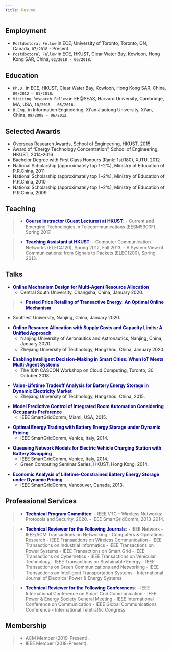 ```yaml
---
title: Resume
---
```


## Employment
>
- `Postdoctoral Fellow` in ECE, University of Toronto, Toronto, ON, Canada, `07/2018` - Present.
- `Postdoctoral Fellow` in ECE, HKUST, Clear Water Bay, Kowloon, Hong Kong SAR, China, `02/2018 - 06/2018`.

## Education
>
- `Ph.D.` in ECE, HKUST, Clear Water Bay, Kowloon, Hong Kong SAR, China, `09/2012 – 01/2018`.
- `Visiting Research Fellow` in EE@SEAS, Harvard University, Cambridge, MA, USA, `10/2015 - 05/2016`.
- `B.Eng.` in Information Engineering, Xi'an Jiaotong University, Xi'an, China, `09/2008 - 06/2012`.

## Selected Awards
>
- Overseas Research Awards, School of Engineering, HKUST, 2015
- Award of “Energy Technology Concentration”, School of Engineering, HKUST, 2014-2016
- Bachelor Degree with First Class Honours (Rank: 1st/180), XJTU, 2012
- National Scholarship (approximately top 1~2%), Ministry of Education of P.R.China, 2011
- National Scholarship (approximately top 1~2%), Ministry of Education of P.R.China, 2010
- National Scholarship (approximately top 1~2%), Ministry of Education of P.R.China, 2009

## Teaching

> - <span style="color:darkblue">**Course Instructor (Guest Lecturer) at HKUST**</span>:
    - Current and Emerging Technologies in Telecommunications (EESM5900F), Spring 2017.

> - <span style="color:darkblue">**Teaching Assistant at HKUST**</span>:
    - Computer Communication Networks (ELEC4120), Spring 2012, Fall 2013.
    - A System View of Communications: from Signals to Packets (ELEC1200), Spring 2013.

## Talks

>
- <span style="color:darkblue">**Online Mechanism Design for Multi-Agent Resource Allocation**</span>
  - Central South University, Changsha, China, January 2020.

> - <span style="color:darkblue">**Posted Price Retailing of Transactive Energy: An Optimal Online Mechanism**</span>
  - Southest University, Nanjing, China, January 2020. 

>
- <span style="color:darkblue">**Online Resource Allocation with Supply Costs and Capacity Limits: A Unified Approach**</span>
  - Nanjing University of Aeronautics and Astronautics, Nanjing, China, January 2020. 
  - Zhejiang University of Technology, Hangzhou, China, January 2020.  
>
- <span style="color:darkblue">**Enabling Intelligent Decision-Making in Smart Cities: When IoT Meets Multi-Agent Systems**</span>
  - The 10th CASCON Workshop on Cloud Computing, Toronto, 30 October 2018.
>
- <span style="color:darkblue">**Value-Lifetime Tradeoff Analysis for Battery Energy Storage in Dynamic Electricity Market**</span> 
  - Zhejiang University of Technology, Hangzhou, China, 2015.
>
- <span style="color:darkblue">**Model Predictive Control of Integrated Room Automation Considering Occupants Preference**</span>
  - IEEE SmartGridComm, Miami, USA, 2015.
>
- <span style="color:darkblue">**Optimal Energy Trading with Battery Energy Storage under Dynamic Pricing**</span>
  - IEEE SmartGridComm, Venice, Italy, 2014.
>
- <span style="color:darkblue">**Queueing Network Models for Electric Vehicle Charging Station with Battery Swapping**</span>
  - IEEE SmartGridComm, Venice, Italy, 2014.
  - Green Computing Seminar Series, HKUST, Hong Kong, 2014.
>
- <span style="color:darkblue">**Economic Analysis of Lifetime-Constrained Battery Energy Storage under Dynamic Pricing**</span>
  - IEEE SmartGridComm, Vancouver, Canada, 2013.


## Professional Services

> - <span style="color:darkblue">**Technical Program Committee**</span>:
    - IEEE VTC - Wireless Networks: Protocols and Security, 2020.
    - IEEE SmartGridComm, 2013-2014.

> - <span style="color:darkblue">**Technical Reviewer for the Following Journals**</span>:
    - IEEE Network
    - IEEE/ACM Transactions on Networking
    - Computers & Operations Research
    - IEEE Transactions on Wireless Communication
    - IEEE Transactions on Industrial Informatics
    - IEEE Transactions on Power Systems
    - IEEE Transactions on Smart Grid
    - IEEE Transactions on Cybernetics
    - IEEE Transactions on Vehicular Technology
    - IEEE Transactions on Sustainable Energy
    - IEEE Transactions on Green Communications and Networking
    - IEEE Transactions on Intelligent Transportation Systems
    - International Journal of Electrical Power & Energy Systems

> - <span style="color:darkblue">**Technical Reviewer for the Following Conferences**</span>:
    - IEEE International Conference on Smart Grid Communication
    - IEEE Power & Energy Society General Meeting
    - IEEE International Conference on Communication
    - IEEE Global Communications Conference
    - International Teletraffic Congress

## Membership 

> - ACM Member (2019-Present).
> - IEEE Member (2018-Present).